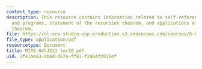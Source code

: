```yaml
---
content_type: resource
description: This resource contains information related to self-referencing machines
  and programs, statement of the recursion theorem, and applications of the recursion
  theorem.
file: https://ol-ocw-studio-app-production.s3.amazonaws.com/courses/6-045j-automata-computability-and-complexity-spring-2011/2fe1aea3ab4dd67aff81f2a04fc010ef_MIT6_045JS11_lec10.pdf
file_type: application/pdf
resourcetype: Document
title: MIT6_045JS11_lec10.pdf
uid: 2fe1aea3-ab4d-d67a-ff81-f2a04fc010ef
---
```

